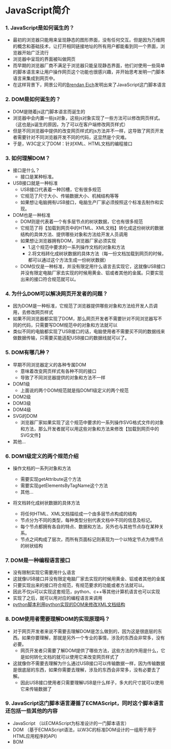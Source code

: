 # JavaScript简介

### 1. JavaScript是如何诞生的？
- 最初的浏览器只能用来呈现静态的图形界面，没有任何交互。但是因为万维网的概念和基础技术，让打开相同链接地址的所有用户都能看到同一个界面，浏览器开始广泛流行
- 浏览器中呈现的界面被叫做网页
- 而早期的浏览器厂商不满足于浏览器只能呈现静态界面，他们对使用一些简单的脚本语言来让用户操作网页这个功能也很感兴趣，并开始思考发明一门脚本语言来集成到网页中。
- 在这样背景下，网景公司的[Brendan Eich]()发明出来了JavaScript这门脚本语言
### 2. DOM是如何诞生的？
- DOM是随着js这门脚本语言而诞生的
- 浏览器中会内置一些js对象，这些js对象实现了一些方法可以修改网页样式。（这也是js诞生的原因，为了可以在客户端修改网页样式）
- 但是不同浏览器中提供的改变网页样式的js方法并不一样，这导致了网页开发者需要针对不同浏览器开发不同的代码，这显然是个灾难。
- 于是，W3C定义了DOM：针对XML、HTML文档的编程接口

### 3. 如何理解DOM？
- 接口是什么？
    - 接口是某种标准。
- USB接口就是一种标准
    - USB接口代表着一种凹槽，它有很多规范
    - 它规范了尺寸大小、传输数据大小、机械结构等等
    - 如果想让电脑拥有USB接口，电脑生产厂家必须按照这个标准去制作和实现。
- DOM也是一种标准
    - DOM则是代表着一个有多层节点的树状数据，它也有很多规范
    - 它规范了将【加载到网页中的HTML、XML文档】转化成这份树状的数据结构的具体方法、提供哪些对象和方法给开发人员调用
    - 如果想让浏览器拥有DOM，浏览器厂家必须实现
        - 1.这个规范中要求的一系列操作文档的对象和方法
        - 2.将文档转化成树状数据的具体方法（每一份文档加载到网页的时候，都可以通过这个方法生成一份树状数据）
    - DOM仅仅是一种标准，并没有限定用什么语言去实现它，这就像USB接口并没有限定电脑厂家去实现的时候用黄金、铝或者其他的金属。只要实现出来的接口符合规范就可以。

### 4. 为什么DOM可以解决网页开发者的问题？
- 因为DOM是一种标准，它规范了浏览器提供哪些对象和方法给开发人员调用，去修改网页样式
- 如果不同浏览器都实现了DOM，那么网页开发者不需要针对不同浏览器写不同的代码，只需要写DOM规范中的对象和方法就可以
- 类似不同的电脑都实现了USB接口的话，电脑使用者不需要买不同的数据线来做数据传输，只需要买能适配USB接口的数据线就可以了。

### 5. DOM有哪几种？
- 早期不同浏览器定义的各种专属DOM
    - 意味着改变网页样式有各种不同的接口
    - 导致了不同浏览器提供的对象和方法不一样
- DOM1级
    - 上面说的两个DOM规范就是指DOM1级定义的两个规范
- DOM2级
- DOM3级
- DOM4级
- SVG的DOM
    - 浏览器厂家如果实现了这个规范中要求的一系列操作SVG格式文件的对象和方法，那么开发者就可以用这些对象和方法来修改【加载到网页中的SVG文件】
- 其他...

### 6. DOM1级定义的两个规范介绍
- 操作文档的一系列对象和方法
    - 需要实现getAttribute这个方法
    - 需要实现getElementsByTagName这个方法
    - 其他...
    
- 将文档转化成树状数据的具体方法
    - 将任何HTML、XML文档描绘成一个由多层节点构成的结构
    - 节点分为不同的类型，每种类型分别代表文档中不同的信息及标记。
    - 每个节点都拥有各自的特点、数据和方法，另外也与其他节点存在某种关系。
    - 节点之间构成了层次，而所有页面标记则表现为一个以特定节点为根节点的树状结构

### 7. DOM是一种编程语言接口
- 没有限制实现它需要用什么语言
- 这就像USB接口并没有限定电脑厂家去实现的时候用黄金、铝或者其他的金属
- 只要实现出来的接口符合规范，有规范要求的功能或者方法就可以。
- 因此不仅js可以实现这套规范，python、c++等其他计算机语言也可以实现
- 实现了之后，就可以用对应的编程语言来调用
- [python脚本利用python实现的DOM来修改XML文档结构](https://www.cnblogs.com/kaituorensheng/p/4493306.html#_label4)

### 8. DOM使用者需要理解DOM的实现原理吗？
- 对于网页开发者来说不需要去理解DOM是怎么做到的，因为这是很底层的东西。如果你要理解，那就是另外一个专业的事情，涉及的东西会非常多，没有必要。
    - 网页开发者只需要了解DOM提供了哪些方法，这些方法的作用是什么，它是如何转化文档的就可以使用它来改变网页样式了
- 这就像你不需要去理解为什么通过USB接口可以传输数据一样，因为传输数据是很底层的东西，如果你需要去理解，涉及的东西会非常多，没有必要去了解。
    - 因此USB接口使用者只需要理解USB是什么样子，多大的尺寸就可以使用它来传输数据了
### 9. JavaScript这门脚本语言遵循了ECMAScript，同时这个脚本语言还包括一些其他的内容
- JavaScript （以ECMAScript为标准设计的一门脚本语言）
- DOM （基于ECMAScript语法，以W3C的标准DOM设计的一组用于用于HTML应用程序的API）
- BOM
